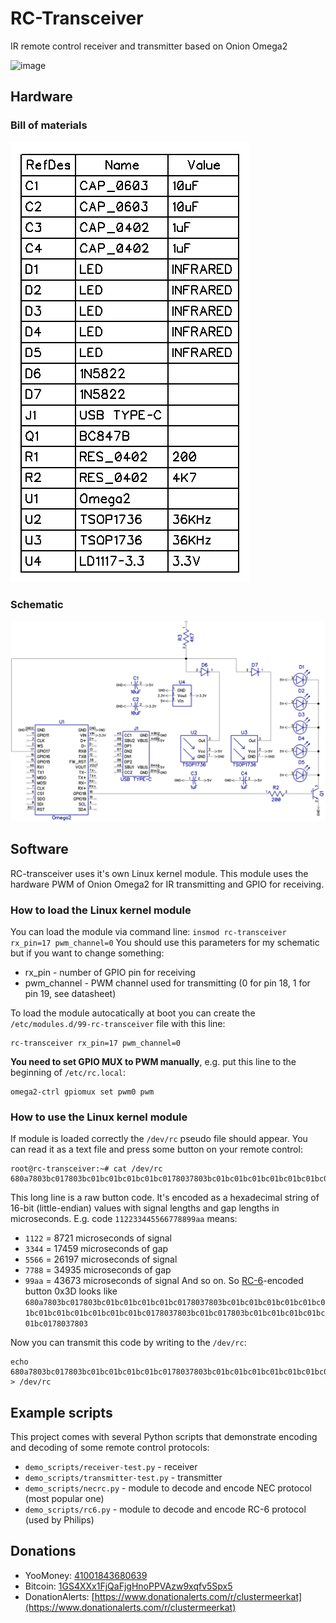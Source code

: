 # RC-Transceiver
IR remote control receiver and transmitter based on Onion Omega2

![image](https://user-images.githubusercontent.com/4236181/162630080-509640bc-b694-4214-8539-e739509308c4.png)

## Hardware

### Bill of materials
![BoM](hardware/bom.png)

### Schematic

![Schematic](hardware/schematic.png)

## Software

RC-transceiver uses it's own Linux kernel module. This module uses the hardware PWM of Onion Omega2 for IR transmitting and GPIO for receiving.

### How to load the Linux kernel module

You can load the module via command line:
`insmod rc-transceiver rx_pin=17 pwm_channel=0`
You should use this parameters for my schematic but if you want to change something:
* rx_pin - number of GPIO pin for receiving
* pwm_channel - PWM channel used for transmitting (0 for pin 18, 1 for pin 19, see datasheet)

To load the module autocatically at boot you can create the `/etc/modules.d/99-rc-transceiver` file with this line:
```
rc-transceiver rx_pin=17 pwm_channel=0
```
**You need to set GPIO MUX to PWM manually**, e.g. put this line to the beginning of `/etc/rc.local`:
```
omega2-ctrl gpiomux set pwm0 pwm
```

### How to use the Linux kernel module
If module is loaded correctly the `/dev/rc` pseudo file should appear. You can read it as a text file and press some button on your remote control:
```
root@rc-transceiver:~# cat /dev/rc
680a7803bc017803bc01bc01bc01bc01bc0178037803bc01bc01bc01bc01bc01bc01bc01bc01bc01bc01bc01bc01bc0178037803bc01bc017803bc01bc01bc01bc01bc01bc0178037803
```
This long line is a raw button code. It's encoded as a hexadecimal string of 16-bit (little-endian) values with signal lengths and gap lengths in microseconds. E.g. code `112233445566778899aa` means:
* `1122` = 8721 microseconds of signal
* `3344` = 17459 microseconds of gap
* `5566` = 26197 microseconds of signal
* `7788` = 34935 microseconds of gap
* `99aa` = 43673 microseconds of signal
And so on.
So [RC-6](https://www.sbprojects.net/knowledge/ir/rc6.php)-encoded button 0x3D looks like `680a7803bc017803bc01bc01bc01bc01bc0178037803bc01bc01bc01bc01bc01bc01bc01bc01bc01bc01bc01bc01bc0178037803bc01bc017803bc01bc01bc01bc01bc01bc0178037803`

Now you can transmit this code by writing to the `/dev/rc`:
```
echo 680a7803bc017803bc01bc01bc01bc01bc0178037803bc01bc01bc01bc01bc01bc01bc01bc01bc01bc01bc01bc01bc0178037803bc01bc017803bc01bc01bc01bc01bc01bc0178037803 > /dev/rc
```

## Example scripts
This project comes with several Python scripts that demonstrate encoding and decoding of some remote control protocols:
* `demo_scripts/receiver-test.py` - receiver
* `demo_scripts/transmitter-test.py` - transmitter
* `demo_scripts/necrc.py` - module to decode and encode NEC protocol (most popular one)
* `demo_scripts/rc6.py` - module to decode and encode RC-6 protocol (used by Philips)

## Donations

* YooMoney: [41001843680639](https://yoomoney.ru/transfer/quickpay?requestId=343838343938323238305f64633138343335353537313930333165656235636336346136363334373439303432636264356532)
* Bitcoin: [1GS4XXx1FjQaFjgHnoPPVAzw9xqfv5Spx5](https://btc.clusterrr.com/)
* DonationAlerts: [https://www.donationalerts.com/r/clustermeerkat](https://www.donationalerts.com/r/clustermeerkat)
